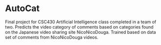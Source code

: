 # AutoCat
Final project for CSC430 Artificial Intelligence class completed in a team of two. Predicts the video category of comments based on categories found on the Japanese video sharing site NicoNicoDouga. Trained based on data set of comments from NicoNicoDouga videos.
